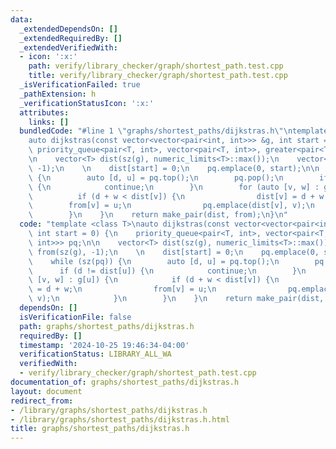 ```yaml
---
data:
  _extendedDependsOn: []
  _extendedRequiredBy: []
  _extendedVerifiedWith:
  - icon: ':x:'
    path: verify/library_checker/graph/shortest_path.test.cpp
    title: verify/library_checker/graph/shortest_path.test.cpp
  _isVerificationFailed: true
  _pathExtension: h
  _verificationStatusIcon: ':x:'
  attributes:
    links: []
  bundledCode: "#line 1 \"graphs/shortest_paths/dijkstras.h\"\ntemplate <class T>\n\
    auto dijkstras(const vector<vector<pair<int, int>>> &g, int start = 0) {\n   \
    \ priority_queue<pair<T, int>, vector<pair<T, int>>, greater<pair<T, int>>> pq;\n\
    \n    vector<T> dist(sz(g), numeric_limits<T>::max());\n    vector<int> from(sz(g),\
    \ -1);\n    \n    dist[start] = 0;\n    pq.emplace(0, start);\n\n    while (sz(pq))\
    \ {\n        auto [d, u] = pq.top();\n        pq.pop();\n        if (d != dist[u])\
    \ {\n            continue;\n        }\n        for (auto [v, w] : g[u]) {\n  \
    \          if (d + w < dist[v]) {\n                dist[v] = d + w;\n        \
    \        from[v] = u;\n                pq.emplace(dist[v], v);\n            }\n\
    \        }\n    }\n    return make_pair(dist, from);\n}\n"
  code: "template <class T>\nauto dijkstras(const vector<vector<pair<int, int>>> &g,\
    \ int start = 0) {\n    priority_queue<pair<T, int>, vector<pair<T, int>>, greater<pair<T,\
    \ int>>> pq;\n\n    vector<T> dist(sz(g), numeric_limits<T>::max());\n    vector<int>\
    \ from(sz(g), -1);\n    \n    dist[start] = 0;\n    pq.emplace(0, start);\n\n\
    \    while (sz(pq)) {\n        auto [d, u] = pq.top();\n        pq.pop();\n  \
    \      if (d != dist[u]) {\n            continue;\n        }\n        for (auto\
    \ [v, w] : g[u]) {\n            if (d + w < dist[v]) {\n                dist[v]\
    \ = d + w;\n                from[v] = u;\n                pq.emplace(dist[v],\
    \ v);\n            }\n        }\n    }\n    return make_pair(dist, from);\n}\n"
  dependsOn: []
  isVerificationFile: false
  path: graphs/shortest_paths/dijkstras.h
  requiredBy: []
  timestamp: '2024-10-25 19:46:34-04:00'
  verificationStatus: LIBRARY_ALL_WA
  verifiedWith:
  - verify/library_checker/graph/shortest_path.test.cpp
documentation_of: graphs/shortest_paths/dijkstras.h
layout: document
redirect_from:
- /library/graphs/shortest_paths/dijkstras.h
- /library/graphs/shortest_paths/dijkstras.h.html
title: graphs/shortest_paths/dijkstras.h
---
```

